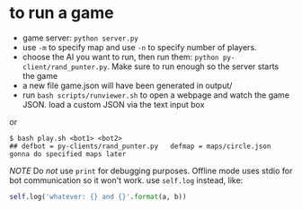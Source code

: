 # to run a game

* game server: `python server.py`
* use `-m` to specify map and use `-n` to specify number of players.
* choose the AI you want to run, then run them: `python py-client/rand_punter.py`. Make sure to run enough so the server starts the game
* a new file game.json will have been generated in output/
* run `bash scripts/runviewer.sh` to open a webpage and watch the game JSON. load a custom JSON via the text input box

or
```
$ bash play.sh <bot1> <bot2>   
## defbot = py-clients/rand_punter.py   defmap = maps/circle.json  gonna do specified maps later
```

*NOTE* Do _not_ use `print` for debugging purposes.
Offline mode uses stdio for bot communication so it won't work.
use `self.log` instead, like:
```python
self.log('whatever: {} and {}'.format(a, b))
```
